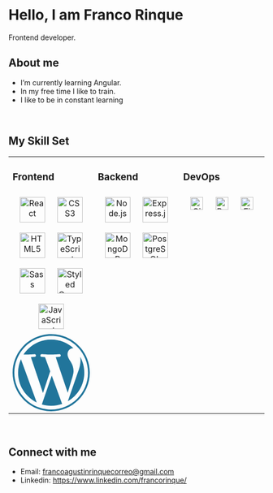 # Hello, I am Franco Rinque

<div>Frontend developer.</div>  
  


## About me 

- I’m currently learning Angular.  
- In my free time I like to train.  
- I like to be in constant learning

<br/>  


## My Skill Set  
<table><tr><td valign="top" width="33%">



### Frontend  
<div align="center">  
<a href="https://reactjs.org/" target="_blank"><img style="margin: 10px" src="https://profilinator.rishav.dev/skills-assets/react-original-wordmark.svg" alt="React" height="50" /></a>  
<a href="https://www.w3schools.com/css/" target="_blank"><img style="margin: 10px" src="https://profilinator.rishav.dev/skills-assets/css3-original-wordmark.svg" alt="CSS3" height="50" /></a>  
<a href="https://en.wikipedia.org/wiki/HTML5" target="_blank"><img style="margin: 10px" src="https://profilinator.rishav.dev/skills-assets/html5-original-wordmark.svg" alt="HTML5" height="50" /></a>  
<a href="https://www.typescriptlang.org/" target="_blank"><img style="margin: 10px" src="https://profilinator.rishav.dev/skills-assets/typescript-original.svg" alt="TypeScript" height="50" /></a>  
<a href="https://sass-lang.com/" target="_blank"><img style="margin: 10px" src="https://profilinator.rishav.dev/skills-assets/sass-original.svg" alt="Sass" height="50" /></a>  
<a href="https://styled-components.com/" target="_blank"><img style="margin: 10px" src="https://profilinator.rishav.dev/skills-assets/styled-components.png" alt="Styled Components" height="50" /></a>  
<a href="https://www.javascript.com/" target="_blank"><img style="margin: 10px" src="https://profilinator.rishav.dev/skills-assets/javascript-original.svg" alt="JavaScript" height="50" /></a> 
<svg viewBox="0 0 122.52 122.523" width="512" height="512" xmlns="http://www.w3.org/2000/svg"><g fill="#21759b"><path d="m8.708 61.26c0 20.802 12.089 38.779 29.619 47.298l-25.069-68.686c-2.916 6.536-4.55 13.769-4.55 21.388z"/><path d="m96.74 58.608c0-6.495-2.333-10.993-4.334-14.494-2.664-4.329-5.161-7.995-5.161-12.324 0-4.831 3.664-9.328 8.825-9.328.233 0 .454.029.681.042-9.35-8.566-21.807-13.796-35.489-13.796-18.36 0-34.513 9.42-43.91 23.688 1.233.037 2.395.063 3.382.063 5.497 0 14.006-.667 14.006-.667 2.833-.167 3.167 3.994.337 4.329 0 0-2.847.335-6.015.501l19.138 56.925 11.501-34.493-8.188-22.434c-2.83-.166-5.511-.501-5.511-.501-2.832-.166-2.5-4.496.332-4.329 0 0 8.679.667 13.843.667 5.496 0 14.006-.667 14.006-.667 2.835-.167 3.168 3.994.337 4.329 0 0-2.853.335-6.015.501l18.992 56.494 5.242-17.517c2.272-7.269 4.001-12.49 4.001-16.989z"/><path d="m62.184 65.857-15.768 45.819c4.708 1.384 9.687 2.141 14.846 2.141 6.12 0 11.989-1.058 17.452-2.979-.141-.225-.269-.464-.374-.724z"/><path d="m107.376 36.046c.226 1.674.354 3.471.354 5.404 0 5.333-.996 11.328-3.996 18.824l-16.053 46.413c15.624-9.111 26.133-26.038 26.133-45.426.001-9.137-2.333-17.729-6.438-25.215z"/><path d="m61.262 0c-33.779 0-61.262 27.481-61.262 61.26 0 33.783 27.483 61.263 61.262 61.263 33.778 0 61.265-27.48 61.265-61.263-.001-33.779-27.487-61.26-61.265-61.26zm0 119.715c-32.23 0-58.453-26.223-58.453-58.455 0-32.23 26.222-58.451 58.453-58.451 32.229 0 58.45 26.221 58.45 58.451 0 32.232-26.221 58.455-58.45 58.455z"/></g></svg>
</div>

</td><td valign="top" width="33%">



### Backend  
<div align="center">  
<a href="https://nodejs.org/" target="_blank"><img style="margin: 10px" src="https://profilinator.rishav.dev/skills-assets/nodejs-original-wordmark.svg" alt="Node.js" height="50" /></a>  
<a href="https://expressjs.com/" target="_blank"><img style="margin: 10px" src="https://profilinator.rishav.dev/skills-assets/express-original-wordmark.svg" alt="Express.js" height="50" /></a>  
<a href="https://www.mongodb.com/" target="_blank"><img style="margin: 10px" src="https://profilinator.rishav.dev/skills-assets/mongodb-original-wordmark.svg" alt="MongoDB" height="50" /></a>  
<a href="https://www.postgresql.org/" target="_blank"><img style="margin: 10px" src="https://profilinator.rishav.dev/skills-assets/postgresql-original-wordmark.svg" alt="PostgreSQL" height="50" /></a>  
</div>

</td><td valign="top" width="33%">



### DevOps  
<div align="center">  
<a href="https://github.com/" target="_blank"><img style="margin: 10px" src="https://profilinator.rishav.dev/skills-assets/git-scm-icon.svg" alt="Git" height="25" /></a>  
<a href="https://www.gnu.org/software/bash/" target="_blank"><img style="margin: 10px" src="https://profilinator.rishav.dev/skills-assets/gnu_bash-icon.svg" alt="Bash" height="25" /></a>  
<a href="https://www.figma.com/" target="_blank"><img style="margin: 10px" src="https://profilinator.rishav.dev/skills-assets/figma-icon.svg" alt="Figma" height="25" /></a>  
</div>

</td></tr></table>  

<br/>  


## Connect with me  

<ul>
  <li>
    Email: <a href="mailto:francorinquecorreo@gmail.com" target="_blank">
    francoagustinrinquecorreo@gmail.com
</a>
  </li>
  
   <li>
   Linkedin:
<a href="https://www.linkedin.com/in/franco-agustin-rinque/" target="_blank">
https://www.linkedin.com/francorinque/
</a>  
  </li>
</ul>
